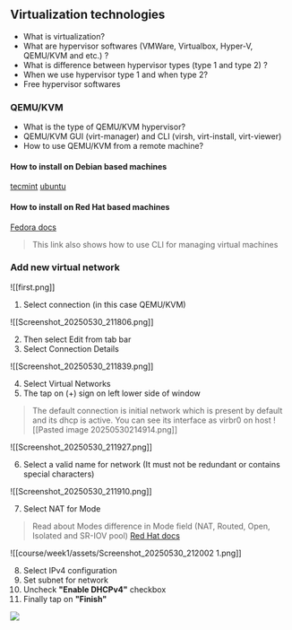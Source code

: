 ## Virtualization technologies

* What is virtualization?
* What are hypervisor softwares (VMWare, Virtualbox, Hyper-V, QEMU/KVM and etc.) ?
* What is difference between hypervisor types (type 1 and type 2) ?
* When we use hypervisor type 1 and when type 2?
* Free hypervisor softwares

### QEMU/KVM

* What is the type of QEMU/KVM hypervisor?
* QEMU/KVM GUI (virt-manager) and CLI (virsh, virt-install, virt-viewer)
* How to use QEMU/KVM from a remote machine?

#### How to install on Debian based machines

[tecmint](https://www.tecmint.com/install-qemu-kvm-ubuntu-create-virtual-machines/)
[ubuntu](https://ubuntu.com/blog/kvm-hyphervisor)

#### How to install on Red Hat based machines

[Fedora docs](https://docs.fedoraproject.org/en-US/quick-docs/virtualization-getting-started/)

> This link also shows how to use CLI for managing virtual machines

### Add new virtual network


![[first.png]]

1. Select connection (in this case QEMU/KVM)


![[Screenshot_20250530_211806.png]]

2. Then select Edit from tab bar
3. Select Connection Details


![[Screenshot_20250530_211839.png]]

4. Select Virtual Networks
5.  The tap on (+) sign on left lower side of window

> The default connection is initial network which is present by default and its dhcp is active. You can see its interface as virbr0 on host
> ![[Pasted image 20250530214914.png]]

![[Screenshot_20250530_211927.png]]

6. Select a valid name for network (It must not be redundant or contains special characters)

![[Screenshot_20250530_211910.png]]

7. Select NAT for Mode

> Read about Modes difference in Mode field (NAT, Routed, Open, Isolated and SR-IOV pool)
> [Red Hat docs](https://docs.redhat.com/en/documentation/red_hat_enterprise_linux/7/html/virtualization_deployment_and_administration_guide/chap-virtual_networking)


![[course/week1/assets/Screenshot_20250530_212002 1.png]]

8. Select IPv4 configuration
9. Set subnet for network
10. Uncheck **"Enable DHCPv4"** checkbox
11. Finally tap on **"Finish"**

![](course/week1/assets/Screenshot_20250530_212002%201.png)

